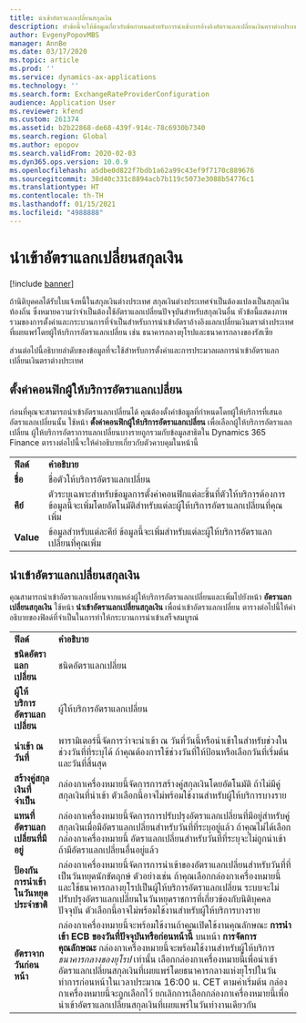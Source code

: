 ```yaml
---
title: นำเข้าอัตราแลกเปลี่ยนสกุลเงิน
description: หัวข้อนี้จะให้ข้อมูลเกี่ยวกับข้อกำหนดสำหรับการนำเข้าการอ้างอิงอัตราแลกเปลี่ยนเงินตราต่างประเทศซึ่งเผยแพร่โดยผู้ให้บริการอัตราแลกเปลี่ยน
author: EvgenyPopovMBS
manager: AnnBe
ms.date: 03/17/2020
ms.topic: article
ms.prod: ''
ms.service: dynamics-ax-applications
ms.technology: ''
ms.search.form: ExchangeRateProviderConfiguration
audience: Application User
ms.reviewer: kfend
ms.custom: 261374
ms.assetid: b2b22868-de68-439f-914c-78c6930b7340
ms.search.region: Global
ms.author: epopov
ms.search.validFrom: 2020-02-03
ms.dyn365.ops.version: 10.0.9
ms.openlocfilehash: a5dbe0d822f7bdb1a62a99c43ef9f7170c889676
ms.sourcegitcommit: 38d40c331c8894acb7b119c5073e3088b54776c1
ms.translationtype: HT
ms.contentlocale: th-TH
ms.lasthandoff: 01/15/2021
ms.locfileid: "4988888"
---
```

# <a name="import-currency-exchange-rates"></a>นำเข้าอัตราแลกเปลี่ยนสกุลเงิน

[!include [banner](../includes/banner.md)]

ถ้านิติบุคคลได้รับใบแจ้งหนี้ในสกุลเงินต่างประเทศ สกุลเงินต่างประเทศจำเป็นต้องแปลงเป็นสกุลเงินท้องถิ่น ซึ่งหมายความว่าจำเป็นต้องใช้อัตราแลกเปลี่ยนปัจจุบันสำหรับสกุลเงินอื่น หัวข้อนี้แสดงภาพรวมของการตั้งค่าและกระบวนการที่จำเป็นสำหรับการนำเข้าอัตราอ้างอิงแลกเปลี่ยนเงินตราต่างประเทศที่เผยแพร่โดยผู้ให้บริการอัตราแลกเปลี่ยน เช่น ธนาคารกลางยุโรปและธนาคารกลางของรัสเซีย

ส่วนต่อไปนี้อธิบายลำดับของข้อมูลที่จะใช้สำหรับการตั้งค่าและการประมวลผลการนำเข้าอัตราแลกเปลี่ยนเงินตราต่างประเทศ

## <a name="configure-an-exchange-rate-provider"></a>ตั้งค่าคอนฟิกผู้ให้บริการอัตราแลกเปลี่ยน
ก่อนที่คุณจะสามารถนำเข้าอัตราแลกเปลี่ยนได้ คุณต้องตั้งค่าข้อมูลที่กำหนดโดยผู้ให้บริการที่เสนออัตราแลกเปลี่ยนนั้น ใช้หน้า **ตั้งค่าคอนฟิกผู้ให้บริการอัตราแลกเปลี่ยน** เพื่อเลือกผู้ให้บริการอัตราแลกเปลี่ยน ผู้ให้บริการอัตราการแลกเปลี่ยนบางรายถูกรวมกับข้อมูลสาธิตใน Dynamics 365 Finance ตารางต่อไปนี้จะให้คำอธิบายเกี่ยวกับตัวควบคุมในหน้านี้

|           |                                                                                                                                                                                                                             |
|-----------|-----------------------------------------------------------------------------------------------------------------------------------------------------------------------------------------------------------------------------|
| **ฟิลด์** | **คำอธิบาย**                                                                                                                                                                                                             |
| **ชื่อ**  | ชื่อตัวให้บริการอัตราแลกเปลี่ยน                                                                                                                                                                                     |
| **คีย์**   | ตัวระบุเฉพาะสำหรับข้อมูลการตั้งค่าคอนฟิกแต่ละชิ้นที่ตัวให้บริการต้องการ  ข้อมูลนี้จะเพิ่มโดยอัตโนมัติสำหรับแต่ละผู้ให้บริการอัตราแลกเปลี่ยนที่คุณเพิ่ม |
| **Value** | ข้อมูลสำหรับแต่ละคีย์  ข้อมูลนี้จะเพิ่มสำหรับแต่ละผู้ให้บริการอัตราแลกเปลี่ยนที่คุณเพิ่ม                                                                                         |

## <a name="import-currency-exchange-rates"></a>นำเข้าอัตราแลกเปลี่ยนสกุลเงิน
คุณสามารถนำเข้าอัตราแลกเปลี่ยนจากแหล่งผู้ให้บริการอัตราแลกเปลี่ยนและเพิ่มไปยังหน้า **อัตราแลกเปลี่ยนสกุลเงิน** ใช้หน้า **นำเข้าอัตราแลกเปลี่ยนสกุลเงิน** เพื่อนำเข้าอัตราแลกเปลี่ยน ตารางต่อไปนี้ให้คำอธิบายของฟิลด์ที่จำเป็นในการทำให้กระบวนการนำเข้าเสร็จสมบูรณ์

|                                        |                                                                                                                                                                                                                                                                                                                                                                             |
|----------------------------------------|-----------------------------------------------------------------------------------------------------------------------------------------------------------------------------------------------------------------------------------------------------------------------------------------------------------------------------------------------------------------------------|
| **ฟิลด์**                              | **คำอธิบาย**                                                                                                                                                                                                                                                                                                                                                             |
| **ชนิดอัตราแลกเปลี่ยน**                 | ชนิดอัตราแลกเปลี่ยน                                                                                                                                                                                                                                                                                                                                                      |
| **ผู้ให้บริการอัตราแลกเปลี่ยน**             | ผู้ให้บริการอัตราแลกเปลี่ยน                                                                                                                                                                                                                                                                                                                                                  |
| **นำเข้า ณ วันที่**                       | พารามิเตอร์นี้จัดการว่าจะนำเข้า ณ วันที่วันนี้หรือนำเข้าในสำหรับช่วงในช่วงวันที่ที่ระบุได้ ถ้าคุณต้องการใช้ช่วงวันที่ให้ป้อนหรือเลือกวันที่เริ่มต้นและวันที่สิ้นสุด                                                                                                                                                                                                                |
| **สร้างคู่สกุลเงินที่จำเป็น**    | กล่องกาเครื่องหมายนี้จัดการการสร้างคู่สกุลเงินโดยอัตโนมัติ ถ้าไม่มีคู่สกุลเงินที่นำเข้า ตัวเลือกนี้อาจไม่พร้อมใช้งานสำหรับผู้ให้บริการบางราย                                                                                                                                                                                               |
| **แทนที่อัตราแลกเปลี่ยนที่มีอยู่**   | กล่องกาเครื่องหมายนี้จัดการการปรับปรุงอัตราแลกเปลี่ยนที่มีอยู่สำหรับคู่สกุลเงินเมื่อมีอัตราแลกเปลี่ยนสำหรับวันที่ที่ระบุอยู่แล้ว ถ้าคุณไม่ได้เลือกกล่องกาเครื่องหมายนี้ อัตราแลกเปลี่ยนสำหรับวันที่ที่ระบุจะไม่ถูกนำเข้า ถ้ามีอัตราแลกเปลี่ยนอื่นอยู่แล้ว                                                                                       |
| **ป้องกันการนำเข้าในวันหยุดประจำชาติ** | กล่องกาเครื่องหมายนี้จัดการการนำเข้าของอัตราแลกเปลี่ยนสำหรับวันที่ที่เป็นวันหยุดนักขัตฤกษ์ ตัวอย่างเช่น ถ้าคุณเลือกกล่องกาเครื่องหมายนี้ และใช้ธนาคารกลางยุโรปเป็นผู้ให้บริการอัตราแลกเปลี่ยน ระบบจะไม่ปรับปรุงอัตราแลกเปลี่ยนในวันหยุดราชการที่เกี่ยวข้องกับนิติบุคคลปัจจุบัน ตัวเลือกนี้อาจไม่พร้อมใช้งานสำหรับผู้ให้บริการบางราย |
| **อัตราจากวันก่อนหน้า** | กล่องกาเครื่องหมายนี้จะพร้อมใช้งานถ้าคุณเปิดใช้งานคุณลักษณะ **การนำเข้า ECB ของวันที่ปัจจุบันหรือก่อนหน้านี้** บนหน้า **การจัดการคุณลักษณะ** กล่องกาเครื่องหมายนี้จะพร้อมใช้งานสำหรับผู้ให้บริการ *ธนาคารกลางของยุโรป* เท่านั้น เลือกกล่องกาเครื่องหมายนี้เพื่อนำเข้าอัตราแลกเปลี่ยนสกุลเงินที่เผยแพร่โดยธนาคารกลางแห่งยุโรปในวันทำการก่อนหน้าในเวลาประมาณ 16:00 น. CET ตามค่าเริ่มต้น กล่องกาเครื่องหมายนี้จะถูกเลือกไว้ ยกเลิกการเลือกกล่องกาเครื่องหมายนี้เพื่อนำเข้าอัตราแลกเปลี่ยนสกุลเงินที่เผยแพร่ในวันทำงานเดียวกัน  |
